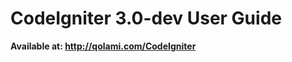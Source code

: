 CodeIgniter 3.0-dev User Guide
==============================

**Available at: http://qolami.com/CodeIgniter**
